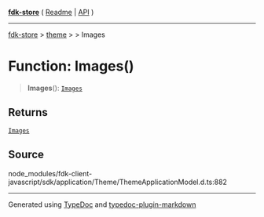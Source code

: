 [**fdk-store**](../../../README.md) ( [Readme](../../../README.md) \| [API](../../../API.md) )

---

[fdk-store](../../../API.md) > [theme](../../README.md) > [<internal>](../README.md) > Images

# Function: Images()

> **Images**(): [`Images`](../type-aliases/type-alias.Images.md)

## Returns

[`Images`](../type-aliases/type-alias.Images.md)

## Source

node_modules/fdk-client-javascript/sdk/application/Theme/ThemeApplicationModel.d.ts:882

---

Generated using [TypeDoc](https://typedoc.org/) and [typedoc-plugin-markdown](https://www.npmjs.com/package/typedoc-plugin-markdown)
